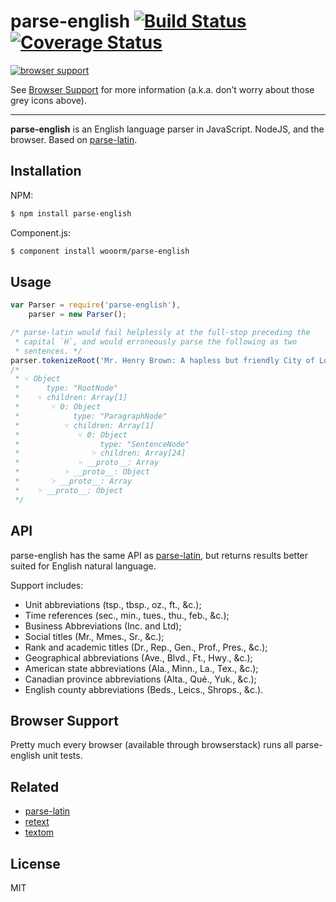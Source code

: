 # parse-english [![Build Status](https://travis-ci.org/wooorm/parse-english.svg?branch=master)](https://travis-ci.org/wooorm/parse-english) [![Coverage Status](https://img.shields.io/coveralls/wooorm/parse-english.svg)](https://coveralls.io/r/wooorm/parse-english?branch=master)

[![browser support](https://ci.testling.com/wooorm/parse-english.png) ](https://ci.testling.com/wooorm/parse-english)

See [Browser Support](#browser-support) for more information (a.k.a. don’t worry about those grey icons above).

---

**parse-english** is an English language parser in JavaScript. NodeJS, and the browser. Based on [parse-latin](https://github.com/wooorm/parse-latin "ParseLatin").

## Installation

NPM:
```sh
$ npm install parse-english
```

Component.js:
```sh
$ component install wooorm/parse-english
```

## Usage

````js
var Parser = require('parse-english'),
    parser = new Parser();

/* parse-latin would fail helplessly at the full-stop preceding the
 * capital `H`, and would erroneously parse the following as two
 * sentences. */
parser.tokenizeRoot('Mr. Henry Brown: A hapless but friendly City of London worker.');
/*
 * ˅ Object
 *      type: "RootNode"
 *    ˅ children: Array[1]
 *       ˅ 0: Object
 *            type: "ParagraphNode"
 *          ˅ children: Array[1]
 *             ˅ 0: Object
 *                  type: "SentenceNode"
 *                ˃ children: Array[24]
 *             ˃ __proto__: Array
 *          ˃ __proto__: Object
 *       ˃ __proto__: Array
 *    ˃ __proto__: Object
 */
````

## API

parse-english has the same API as [parse-latin](https://github.com/wooorm/parse-latin "ParseLatin"), but returns results better suited for English natural language.

Support includes:

* Unit abbreviations (tsp., tbsp., oz., ft., &c.);
* Time references (sec., min., tues., thu., feb., &c.);
* Business Abbreviations (Inc. and Ltd);
* Social titles (Mr., Mmes., Sr., &c.);
* Rank and academic titles (Dr., Rep., Gen., Prof., Pres., &c.);
* Geographical abbreviations (Ave., Blvd., Ft., Hwy., &c.);
* American state abbreviations (Ala., Minn., La., Tex., &c.);
* Canadian province abbreviations (Alta., Qué., Yuk., &c.);
* English county abbreviations (Beds., Leics., Shrops., &c.).

## Browser Support
Pretty much every browser (available through browserstack) runs all parse-english unit tests.

## Related

  * [parse-latin](https://github.com/wooorm/parse-latin "ParseLatin")
  * [retext](https://github.com/wooorm/retext "Retext")
  * [textom](https://github.com/wooorm/textom "TextOM")

## License

  MIT
